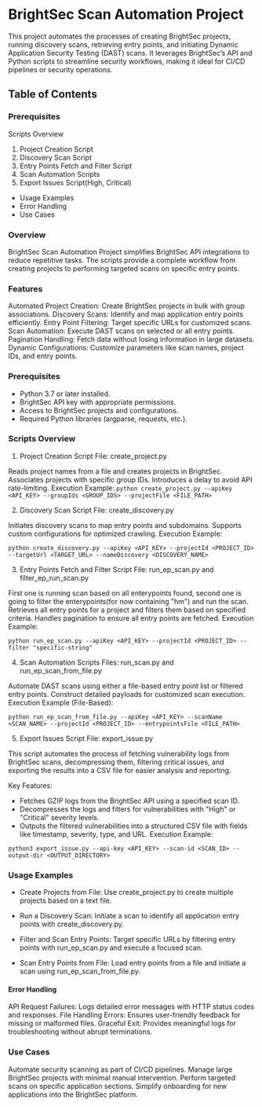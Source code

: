 # BrightSec Scan Automation Project
This project automates the processes of creating BrightSec projects, running discovery scans, retrieving entry points, and initiating Dynamic Application Security Testing (DAST) scans. It leverages BrightSec’s API and Python scripts to streamline security workflows, making it ideal for CI/CD pipelines or security operations.

## Table of Contents
### Prerequisites
Scripts Overview
1. Project Creation Script
2. Discovery Scan Script
3. Entry Points Fetch and Filter Script
4. Scan Automation Scripts
5. Export Issues Script(High, Critical)
- Usage Examples
- Error Handling
- Use Cases

### Overview
BrightSec Scan Automation Project simplifies BrightSec API integrations to reduce repetitive tasks. The scripts provide a complete workflow from creating projects to performing targeted scans on specific entry points.

### Features
Automated Project Creation: Create BrightSec projects in bulk with group associations.
Discovery Scans: Identify and map application entry points efficiently.
Entry Point Filtering: Target specific URLs for customized scans.
Scan Automation: Execute DAST scans on selected or all entry points.
Pagination Handling: Fetch data without losing information in large datasets.
Dynamic Configurations: Customize parameters like scan names, project IDs, and entry points.
### Prerequisites
- Python 3.7 or later installed.
- BrightSec API key with appropriate permissions.
- Access to BrightSec projects and configurations.
- Required Python libraries (argparse, requests, etc.).
### Scripts Overview
1. Project Creation Script
File: create_project.py

Reads project names from a file and creates projects in BrightSec.
Associates projects with specific group IDs.
Introduces a delay to avoid API rate-limiting.
Execution Example:
`python create_project.py --apiKey <API_KEY> --groupIds <GROUP_IDS> --projectFile <FILE_PATH>`

2. Discovery Scan Script
File: create_discovery.py

Initiates discovery scans to map entry points and subdomains.
Supports custom configurations for optimized crawling.
Execution Example:

`python create_discovery.py --apiKey <API_KEY> --projectId <PROJECT_ID> --targetUrl <TARGET_URL> --nameDiscovery <DISCOVERY_NAME>`

3. Entry Points Fetch and Filter Script
File: run_ep_scan.py and filter_ep_run_scan.py 

First one is running scan based on all enterypoints found, second one is going to filter the enterypoints(for now containing "hm") and run the scan.
Retrieves all entry points for a project and filters them based on specified criteria.
Handles pagination to ensure all entry points are fetched.
Execution Example:

`python run_ep_scan.py --apiKey <API_KEY> --projectId <PROJECT_ID> --filter "specific-string"`

4. Scan Automation Scripts
Files: run_scan.py and run_ep_scan_from_file.py 

Automate DAST scans using either a file-based entry point list or filtered entry points.
Construct detailed payloads for customized scan execution.
Execution Example (File-Based):

`python run_ep_scan_from_file.py --apiKey <API_KEY> --scanName <SCAN_NAME> --projectId <PROJECT_ID> --entrypointsFile <FILE_PATH>`


5. Export Issues Script
File: export_issue.py

This script automates the process of fetching vulnerability logs from BrightSec scans, decompressing them, filtering critical issues, and exporting the results into a CSV file for easier analysis and reporting.

Key Features:

- Fetches GZIP logs from the BrightSec API using a specified scan ID.
- Decompresses the logs and filters for vulnerabilities with "High" or "Critical" severity levels.
- Outputs the filtered vulnerabilities into a structured CSV file with fields like timestamp, severity, type, and URL.
Execution Example:

`python3 export_issue.py --api-key <API_KEY> --scan-id <SCAN_ID> --output-dir <OUTPUT_DIRECTORY>`
### Usage Examples
- Create Projects from File:
Use create_project.py to create multiple projects based on a text file.

- Run a Discovery Scan:
Initiate a scan to identify all application entry points with create_discovery.py.

- Filter and Scan Entry Points:
Target specific URLs by filtering entry points with run_ep_scan.py and execute a focused scan.

- Scan Entry Points from File:
Load entry points from a file and initiate a scan using run_ep_scan_from_file.py.

#### Error Handling
API Request Failures: Logs detailed error messages with HTTP status codes and responses.
File Handling Errors: Ensures user-friendly feedback for missing or malformed files.
Graceful Exit: Provides meaningful logs for troubleshooting without abrupt terminations.
### Use Cases
Automate security scanning as part of CI/CD pipelines.
Manage large BrightSec projects with minimal manual intervention.
Perform targeted scans on specific application sections.
Simplify onboarding for new applications into the BrightSec platform.